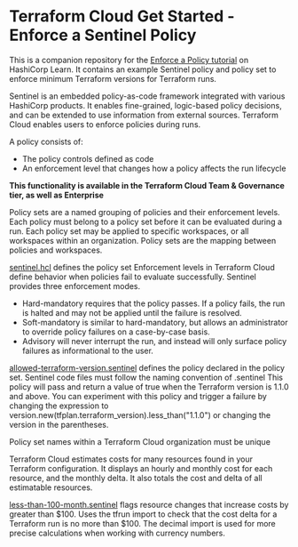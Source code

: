 # Terraform Cloud Get Started - Enforce a Sentinel Policy

This is a companion repository for the [Enforce a Policy
tutorial](https://learn.hashicorp.com/tutorials/terraform/policy-quickstart?in=terraform/cloud-get-started)
on HashiCorp Learn. It contains an example Sentinel policy and policy set to
enforce minimum Terraform versions for Terraform runs.

Sentinel is an embedded policy-as-code framework integrated with various HashiCorp products. It enables fine-grained, logic-based policy decisions, and can be extended to use information from external sources. Terraform Cloud enables users to enforce policies during runs.

A policy consists of:

- The policy controls defined as code
- An enforcement level that changes how a policy affects the run lifecycle

**This functionality is available in the Terraform Cloud Team & Governance tier, as well as Enterprise**

Policy sets are a named grouping of policies and their enforcement levels. Each policy must belong to a policy set before it can be evaluated during a run. Each policy set may be applied to specific workspaces, or all workspaces within an organization. Policy sets are the mapping between policies and workspaces.

[sentinel.hcl](sentinel.hcl) defines the policy set
Enforcement levels in Terraform Cloud define behavior when policies fail to evaluate successfully. Sentinel provides three enforcement modes.

- Hard-mandatory requires that the policy passes. If a policy fails, the run is halted and may not be applied until the failure is resolved.
- Soft-mandatory is similar to hard-mandatory, but allows an administrator to override policy failures on a case-by-case basis.
- Advisory will never interrupt the run, and instead will only surface policy failures as informational to the user.

[allowed-terraform-version.sentinel](allowed-terraform-version.sentinel) defines the policy declared in the policy set.
Sentinel code files must follow the naming convention of <policy name>.sentinel
This policy will pass and return a value of true when the Terraform version is 1.1.0 and above. You can experiment with this policy and trigger a failure by changing the expression to version.new(tfplan.terraform_version).less_than("1.1.0") or changing the version in the parentheses.

Policy set names within a Terraform Cloud organization must be unique

Terraform Cloud estimates costs for many resources found in your Terraform configuration. It displays an hourly and monthly cost for each resource, and the monthly delta. It also totals the cost and delta of all estimatable resources.

[less-than-100-month.sentinel](less-than-100-month.sentinel) flags resource changes that increase costs by greater than $100. Uses the tfrun import to check that the cost delta for a Terraform run is no more than $100. The decimal import is used for more precise calculations when working with currency numbers.
